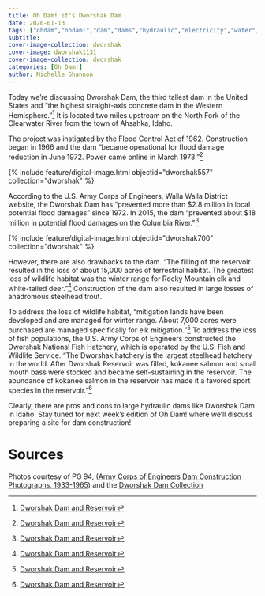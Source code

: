 ```yaml
---
title: Oh Dam! it's Dworshak Dam
date: 2020-01-13
tags: ["ohdam","ohdam!","dam","dams","hydraulic","electricity","water","irrigation","ColumbiaRiver","ColumbiaRiverBasin"]
subtitle: 
cover-image-collection: dworshak
cover-image: dworshak1131
cover-image-collection: dworshak
categories: [Oh Dam!]
author: Michelle Shannon
---
```


Today we’re discussing Dworshak Dam, the third tallest dam in the United States and “the highest straight-axis concrete dam in the
Western Hemisphere.”[^1] It is located two miles upstream on the North Fork of the Clearwater River from the town of Ahsahka, Idaho.

The project was instigated by the Flood Control Act of 1962. Construction began in 1966 and the dam “became operational for flood
damage reduction in June 1972. Power came online in March 1973.”[^1]

{% include feature/digital-image.html objectid="dworshak557" collection="dworshak" %}

According to the U.S. Army Corps of Engineers, Walla Walla District website, the Dworshak Dam has “prevented more than $2.8 million in local potential flood damages” since 1972. In 2015, the dam “prevented about $18 million in potential flood damages on the Columbia River."[^1]

{% include feature/digital-image.html objectid="dworshak700" collection="dworshak" %}

However, there are also drawbacks to the dam. “The filling of the reservoir resulted in the loss of about 15,000 acres of terrestrial habitat. The greatest loss of wildlife habitat was the winter range for Rocky Mountain elk and white-tailed deer.”[^1] Construction of the dam also resulted in large losses of anadromous steelhead trout.

To address the loss of wildlife habitat, “mitigation lands have been developed and are managed for winter range. About 7,000 acres
were purchased are managed specifically for elk mitigation.”[^1] To address the loss of fish populations, the U.S. Army Corps of Engineers constructed the Dworshak National Fish Hatchery, which is operated by the U.S. Fish and Wildlife Service. “The Dworshak hatchery is the largest steelhead hatchery in the world. After Dworshak Reservoir was filled, kokanee salmon and small mouth bass were stocked and became self-sustaining in the reservoir. The abundance of kokanee salmon in the reservoir has made it a favored sport species in the reservoir.”[^1]

Clearly, there are pros and cons to large hydraulic dams like Dworshak Dam in Idaho. Stay tuned for next week’s edition of Oh Dam! where we’ll discuss preparing a site for dam construction!

# Sources

[^1]: [Dworshak Dam and Reservoir](https://www.nww.usace.army.mil/Locations/District-Locks-and-Dams/Dworshak-Dam-and-Reservoir/)

Photos courtesy of PG 94, ([Army Corps of Engineers Dam Construction Photographs, 1933-1965](https://archiveswest.orbiscascade.org/ark:/80444/xv165618/op=fstyle.aspx?t=k&amp;q=)) and the [Dworshak Dam Collection](https://www.lib.uidaho.edu/digital/dworshak/)
